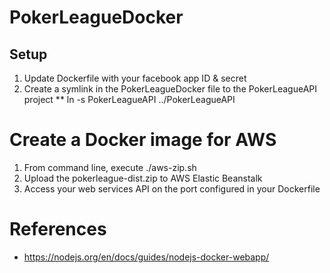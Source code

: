 # PokerLeagueDocker

## Setup
1. Update Dockerfile with your facebook app ID & secret
2. Create a symlink in the PokerLeagueDocker file to the PokerLeagueAPI project
** ln -s PokerLeagueAPI ../PokerLeagueAPI

# Create a Docker image for AWS
1. From command line, execute ./aws-zip.sh
2. Upload the pokerleague-dist.zip to AWS Elastic Beanstalk
3. Access your web services API on the port configured in your Dockerfile

# References
* https://nodejs.org/en/docs/guides/nodejs-docker-webapp/
